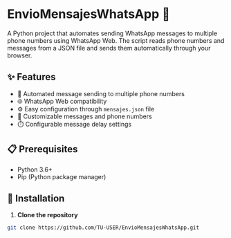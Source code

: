 # EnvioMensajesWhatsApp 📱

A Python project that automates sending WhatsApp messages to multiple phone numbers using WhatsApp Web. The script reads phone numbers and messages from a JSON file and sends them automatically through your browser.

## ✨ Features

- 🚀 Automated message sending to multiple phone numbers
- 🌐 WhatsApp Web compatibility
- ⚙️ Easy configuration through `mensajes.json` file
- 📝 Customizable messages and phone numbers
- ⏱️ Configurable message delay settings

## 📋 Prerequisites

- Python 3.6+
- Pip (Python package manager)

## 🔧 Installation

1. **Clone the repository**
```bash
git clone https://github.com/TU-USER/EnvioMensajesWhatsApp.git